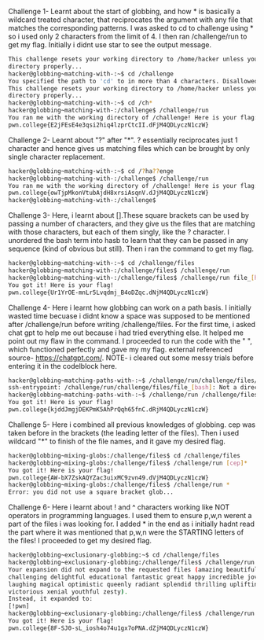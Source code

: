 Challenge 1-
Learnt about the start of globbing, and how * is basically a wildcard treated character, that reciprocates the argument with any file that matches the corresponding patterns.
I was asked to cd to challenge using * so i used only 2 characters from the limit of 4.
I then ran /challenge/run to get my flag.
Initially i didnt use star to see the output message.
```bash
This challenge resets your working directory to /home/hacker unless you change
directory properly...
hacker@globbing~matching-with-:~$ cd /challenge
You specified the path to 'cd' to in more than 4 characters. Disallowed!
This challenge resets your working directory to /home/hacker unless you change
directory properly...
hacker@globbing~matching-with-:~$ cd /ch*
hacker@globbing~matching-with-:/challenge$ /challenge/run
You ran me with the working directory of /challenge! Here is your flag:
pwn.college{E2jFEsE4e3qsi2hiq4lzprCtcII.dFjM4QDLyczN1czW}
```
Challenge 2-
Learnt about "?" after "*". ? essentially reciprocates just 1 character and hence gives us matching files which can be brought by only single character replacement.
```bash
hacker@globbing~matching-with-:~$ cd /?ha??enge
hacker@globbing~matching-with-:/challenge$ /challenge/run
You ran me with the working directory of /challenge! Here is your flag:
pwn.college{owTjpMkonVtubAjdH8xrsiAsqnV.dJjM4QDLyczN1czW}
hacker@globbing~matching-with-:/challenge$
```
Challenge 3-
Here, i learnt about [].These square brackets can be used by passing a number of characters, and they give us the files that are matching with those characters, but each of them singly, like the ? character.
I unordered the bash term into hasb to learn that they can be passed in any sequence (kind of obvious but still).
Then i ran the command to get my flag.
```bash
hacker@globbing~matching-with-:~$ cd /challenge/files
hacker@globbing~matching-with-:/challenge/files$ /challenge/run
hacker@globbing~matching-with-:/challenge/files$ /challenge/run file_[hasb]
You got it! Here is your flag!
pwn.college{Ur1YrOE-mnLr5Lvqdmj_B4oDZqc.dNjM4QDLyczN1czW}
```
Challenge 4-
Here i learnt how globbing can work on a path basis.
I initially wasted time becuase i didnt know a space was supposed to be mentioned after /challenge/run before writing /challenge/files.
For the first time, i asked chat gpt to help me out because i had tried everything else. It helped me point out my flaw in the command.
I proceeded to run the code with the " ", which functioned perfectly and gave my my flag.
external referenced source- https://chatgpt.com/.
NOTE- i cleared out some messy trials before entering it in the codelblock here.
```bash
hacker@globbing~matching-paths-with-:~$ /challenge/run/challenge/files/file_[bash]
ssh-entrypoint: /challenge/run/challenge/files/file_[bash]: Not a directory
hacker@globbing~matching-paths-with-:~$ /challenge/run /challenge/files/file_[bash]
You got it! Here is your flag!
pwn.college{kjddJmgjDEKPmK5AhPrQqh65fnC.dRjM4QDLyczN1czW}
```
Challenge 5-
Here i combined all previous knowledges of globbing. 
cep was taken before in the brackets (the leading letter of the files).
Then i used wildcard "*" to finish of the file names, and it gave my desired flag.
```bash
hacker@globbing~mixing-globs:/challenge/files$ cd /challenge/files
hacker@globbing~mixing-globs:/challenge/files$ /challenge/run [cep]*
You got it! Here is your flag!
pwn.college{AW-bX7ZskAQYZac3uixMC9zvn49.dVjM4QDLyczN1czW}
hacker@globbing~mixing-globs:/challenge/files$ /challenge/run *
Error: you did not use a square bracket glob...
```
Challenge 6-
Here i learnt about ! and ^ characters working like NOT operators in programming languages.
I used them to ensure p,w,n werent a part of the files i was looking for.
I added * in the end as i initially hadnt read the part where it was mentioned that p,w,n were the STARTING letters of the files!
I proceeded to get my desired flag.
```bash
hacker@globbing~exclusionary-globbing:~$ cd /challenge/files
hacker@globbing~exclusionary-globbing:/challenge/files$ /challenge/run [!pwn]
Your expansion did not expand to the requested files (amazing beautiful
challenging delightful educational fantastic great happy incredible jovial kind
laughing magical optimistic queenly radiant splendid thrilling uplifting
victorious xenial youthful zesty).
Instead, it expanded to:
[!pwn]
hacker@globbing~exclusionary-globbing:/challenge/files$ /challenge/run [!pwn]*
You got it! Here is your flag!
pwn.college{8F-SJ0-sL_iosh4o74u1gx7oPNA.dZjM4QDLyczN1czW}
```

